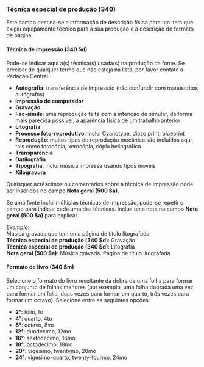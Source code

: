### **Técnica especial de produção (340)**

Este campo destina-se a informação de descrição física para um item que exigiu equipamento técnico para a sua produção e à descrição do formato de página.

#### **Técnica de impressão (340** **$d)** 

Pode-se indicar aqui a(s) técnica(s) usada(s) na produção da fonte. Se precisar de qualquer termo que não esteja na lista, por favor contate a Redação Central.

- **Autografia**: transferência de impressão (não confundir com manuscritos autógrafos)
- **Impressão de computador**
- **Gravação**
- **Fac-símile**: uma reprodução feita com a intenção de simular, da forma mais parecida possível, a aparência física de um trabalho anterior
- **Litografia**
- **Processo foto-reprodutivo**: Inclui Cyanotype, diazo print, blueprint
- **Reprodução**: muitos tipos de reprodução mecânica são incluídos aqui, tais como fotocópia,  xerocópia, cópia heliográfica
- **Transparência**
- **Datilografia**
- **Tipografia**: inclui música impressa usando tipos móveis
- **Xilogravura**  

Quaisquer acréscimos ou comentários sobre a técnica de impressão pode ser inseridos no campo **Nota geral** **(500 $a)**.

Se uma fonte inclui múltiplas técnicas de impressão, pode-se repetir o campo para indicar cada uma das técnicas. Inclua uma nota no campo **Nota geral (500 $a)** para explicar.

_Exemplo_:  
Música gravada que tem uma página de título litografada  
**Técnica especial de produção (340 $d)**: Gravação  
**Técnica especial de produção (340 $d)**: Litografia  
**Nota geral (500 $a)**: Música gravada. Página de título litografada.

  

#### **Formato de livro (340 $m)**
Selecione o formato do livro resultante da dobra de uma folha para formar um conjunto de folhas menores (por exemplo, uma folha dobrada uma vez para formar um folio, duas vezes para formar um quarto, três vezes para formar um octavo). Selecione entre as seguintes opções:  

- **2°**: folio, fo  
- **4°**: quarto, 4to 
- **8°**: octavo, 8vo 
- **12°**: duodecimo, 12mo 
- **16°**: sextodecimo, 16mo 
- **18°**: octodecimo, 18mo 
- **20°**: vigesimo, twentymo, 20mo 
- **24°**: vigesimo-quarto, twenty-fourmo, 24mo